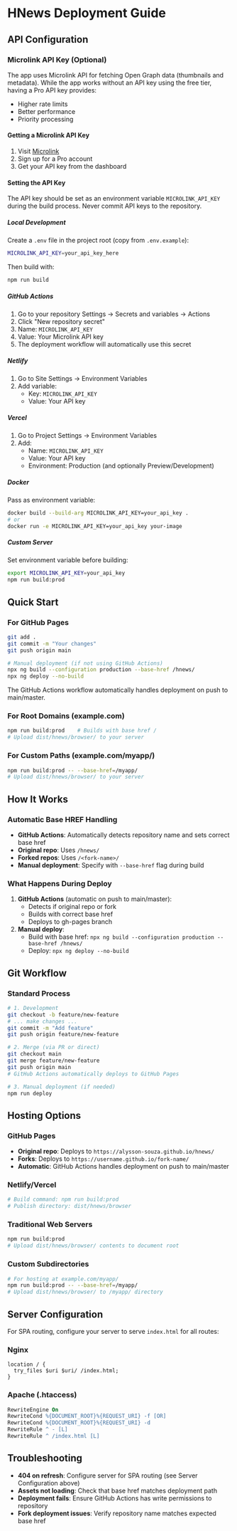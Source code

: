 # HNews Deployment Guide

## API Configuration

### Microlink API Key (Optional)

The app uses Microlink API for fetching Open Graph data (thumbnails and metadata). While the app works without an API key using the free tier, having a Pro API key provides:

- Higher rate limits
- Better performance
- Priority processing

#### Getting a Microlink API Key

1. Visit [Microlink](https://microlink.io)
2. Sign up for a Pro account
3. Get your API key from the dashboard

#### Setting the API Key

The API key should be set as an environment variable `MICROLINK_API_KEY` during the build process. Never commit API keys to the repository.

##### Local Development

Create a `.env` file in the project root (copy from `.env.example`):

```bash
MICROLINK_API_KEY=your_api_key_here
```

Then build with:

```bash
npm run build
```

##### GitHub Actions

1. Go to your repository Settings → Secrets and variables → Actions
2. Click "New repository secret"
3. Name: `MICROLINK_API_KEY`
4. Value: Your Microlink API key
5. The deployment workflow will automatically use this secret

##### Netlify

1. Go to Site Settings → Environment Variables
2. Add variable:
   - Key: `MICROLINK_API_KEY`
   - Value: Your API key

##### Vercel

1. Go to Project Settings → Environment Variables
2. Add:
   - Name: `MICROLINK_API_KEY`
   - Value: Your API key
   - Environment: Production (and optionally Preview/Development)

##### Docker

Pass as environment variable:

```bash
docker build --build-arg MICROLINK_API_KEY=your_api_key .
# or
docker run -e MICROLINK_API_KEY=your_api_key your-image
```

##### Custom Server

Set environment variable before building:

```bash
export MICROLINK_API_KEY=your_api_key
npm run build:prod
```

## Quick Start

### For GitHub Pages

```bash
git add .
git commit -m "Your changes"
git push origin main

# Manual deployment (if not using GitHub Actions)
npx ng build --configuration production --base-href /hnews/
npx ng deploy --no-build
```

The GitHub Actions workflow automatically handles deployment on push to main/master.

### For Root Domains (example.com)

```bash
npm run build:prod    # Builds with base href /
# Upload dist/hnews/browser/ to your server
```

### For Custom Paths (example.com/myapp/)

```bash
npm run build:prod -- --base-href=/myapp/
# Upload dist/hnews/browser/ to your server
```

## How It Works

### Automatic Base HREF Handling

- **GitHub Actions**: Automatically detects repository name and sets correct base href
- **Original repo**: Uses `/hnews/`
- **Forked repos**: Uses `/<fork-name>/`
- **Manual deployment**: Specify with `--base-href` flag during build

### What Happens During Deploy

1. **GitHub Actions** (automatic on push to main/master):
   - Detects if original repo or fork
   - Builds with correct base href
   - Deploys to gh-pages branch
2. **Manual deploy**:
   - Build with base href: `npx ng build --configuration production --base-href /hnews/`
   - Deploy: `npx ng deploy --no-build`

## Git Workflow

### Standard Process

```bash
# 1. Development
git checkout -b feature/new-feature
# ... make changes ...
git commit -m "Add feature"
git push origin feature/new-feature

# 2. Merge (via PR or direct)
git checkout main
git merge feature/new-feature
git push origin main
# GitHub Actions automatically deploys to GitHub Pages

# 3. Manual deployment (if needed)
npm run deploy
```

## Hosting Options

### GitHub Pages

- **Original repo**: Deploys to `https://alysson-souza.github.io/hnews/`
- **Forks**: Deploys to `https://username.github.io/fork-name/`
- **Automatic**: GitHub Actions handles deployment on push to main/master

### Netlify/Vercel

```bash
# Build command: npm run build:prod
# Publish directory: dist/hnews/browser
```

### Traditional Web Servers

```bash
npm run build:prod
# Upload dist/hnews/browser/ contents to document root
```

### Custom Subdirectories

```bash
# For hosting at example.com/myapp/
npm run build:prod -- --base-href=/myapp/
# Upload dist/hnews/browser/ to /myapp/ directory
```

## Server Configuration

For SPA routing, configure your server to serve `index.html` for all routes:

### Nginx

```nginx
location / {
  try_files $uri $uri/ /index.html;
}
```

### Apache (.htaccess)

```apache
RewriteEngine On
RewriteCond %{DOCUMENT_ROOT}%{REQUEST_URI} -f [OR]
RewriteCond %{DOCUMENT_ROOT}%{REQUEST_URI} -d
RewriteRule ^ - [L]
RewriteRule ^ /index.html [L]
```

## Troubleshooting

- **404 on refresh**: Configure server for SPA routing (see Server Configuration above)
- **Assets not loading**: Check that base href matches deployment path
- **Deployment fails**: Ensure GitHub Actions has write permissions to repository
- **Fork deployment issues**: Verify repository name matches expected base href
